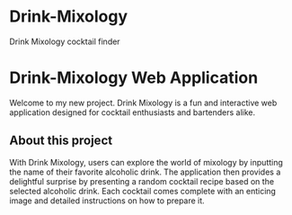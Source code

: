 # Drink-Mixology
 Drink Mixology cocktail finder


# Drink-Mixology Web Application
Welcome to my new project. Drink Mixology is a fun and interactive web application designed for cocktail enthusiasts and bartenders alike.


## About this project
 With Drink Mixology, users can explore the world of mixology by inputting the name of their favorite alcoholic drink. The application then provides a delightful surprise by presenting a random cocktail recipe based on the selected alcoholic drink. Each cocktail comes complete with an enticing image and detailed instructions on how to prepare it.


